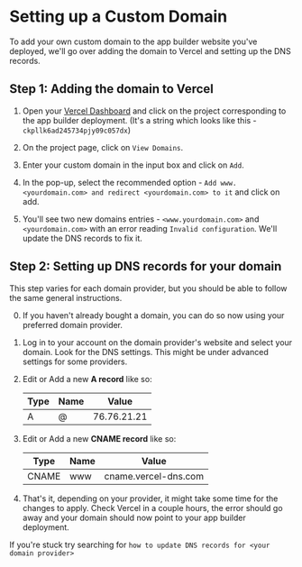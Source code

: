 # Setting up a Custom Domain
To add your own custom domain to the app builder website you've deployed, we'll go over adding the domain to Vercel and setting up the DNS records.
## Step 1: Adding the domain to Vercel

1.  Open your [Vercel Dashboard](https://vercel.com/dashboard) and click on the project corresponding to the app builder deployment. (It's a string which looks like this - `ckpllk6ad245734pjy09c057dx`)
  
2.  On the project page, click on `View Domains`.
  
3.  Enter your custom domain in the input box and click on `Add`.
  
4.  In the pop-up, select the recommended option - `Add www.<yourdomain.com> and redirect <yourdomain.com> to it` and click on add.
  
5.  You'll see two new domains entries - `<www.yourdomain.com>` and `<yourdomain.com>` with an error reading `Invalid configuration`. We'll update the DNS records to fix it.

## Step 2: Setting up DNS records for your domain
This step varies for each domain provider, but you should be able to follow the same general instructions.
  
0.  If you haven't already bought a domain, you can do so now using your preferred domain provider.

1.  Log in to your account on the domain provider's website and select your domain. Look for the DNS settings. This might be under advanced settings for some providers.
  
2.  Edit or Add a new **A record** like so:

    |Type   |Name |Value      |
    |-------|-----|-----------|
    |A      |@    |76.76.21.21|

3.  Edit or Add a new **CNAME record** like so:

    |Type   |Name |Value                |
    |-------|-----|---------------------|
    |CNAME  |www  |cname.vercel-dns.com |

4.  That's it, depending on your provider, it might take some time for the changes to apply. Check Vercel in a couple hours, the error should go away and your domain should now point to your app builder deployment.

If you're stuck try searching for `how to update DNS records for <your domain provider>`
